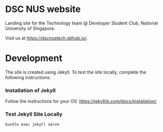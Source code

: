 # DSC NUS website
Landing site for the Technology team @ Developer Student Club, National University of Singapore.

Visit us at https://dscnustech.github.io/.

# Development
The site is created using Jekyll. To test the site locally, complete the following instructions:

### Installation of Jekyll 
Follow the instructions for your OS:
https://jekyllrb.com/docs/installation/ 


### Test Jekyll Site Locally
```
bundle exec jekyll serve
```
